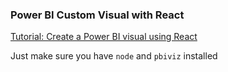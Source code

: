 ### Power BI Custom Visual with React

[Tutorial: Create a Power BI visual using React](https://docs.microsoft.com/en-us/power-bi/developer/visuals/create-react-visual)

Just make sure you have `node` and `pbiviz` installed